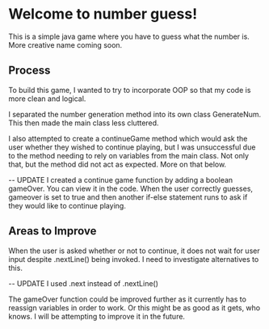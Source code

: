 # Welcome to number guess!

This is a simple java game where you have to guess what the number is. More creative name coming soon.

## Process
To build this game, I wanted to try to incorporate OOP so that my code is more clean and logical.

I separated the number generation method into its own class GenerateNum. This then made the main class less cluttered.

I also attempted to create a continueGame method which would ask the user whether they wished to continue playing, but I was unsuccessful due to the method needing to rely on variables from the main class. Not only that, but the method did not act as expected. More on that below.

-- UPDATE
I created a continue game function by adding a boolean gameOver. You can view it in the code. When the user correctly guesses, gameover is set to true and then another if-else statement runs to ask if they would like to continue playing.

## Areas to Improve

When the user is asked whether or not to continue, it does not wait for user input despite .nextLine() being invoked. I need to investigate alternatives to this.

-- UPDATE
I used .next instead of .nextLine()

The gameOver function could be improved further as it currently has to reassign variables in order to work. Or this might be as good as it gets, who knows. I will be attempting to improve it in the future.




